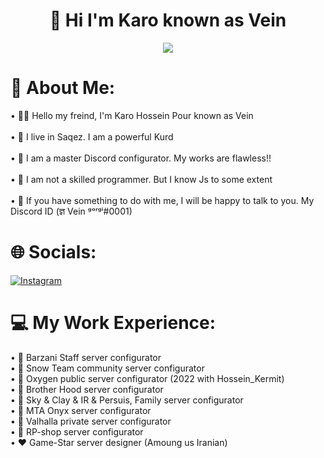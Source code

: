 <div align="center">
  
  # 👋 Hi I'm Karo known as Vein
![](https://github-readme-stats.vercel.app/api?username=Karo-GorGi&theme=vision-friendly-dark&hide_border=false&include_all_commits=true&count_private=true)<br/>

<div align="left">
  
# 🌟 About Me:
• 👋🏻 Hello my freind, I'm Karo Hossein Pour known as Vein<br><br>• 🚀 I live in Saqez. I am a powerful Kurd<br><br>• 🔧 I am a master Discord configurator. My works are flawless!!<br><br>• 🧠 I am not a skilled programmer. But I know Js to some extent<br><br>• 🥂 If you have something to do with me, I will be happy to talk to you. My Discord ID (ज्ञ Vein ᵍᵒʳᵍⁱ#0001)<br>

# 🌐 Socials:
[![Instagram](https://img.shields.io/badge/Instagram-%23E4405F.svg?logo=Instagram&logoColor=white)](https://instagram.com/Karo._HPtz)
  
# 💻 My Work Experience:
• 🤍 Barzani Staff server configurator<br>
• 💜 Snow Team community server configurator<br>
• 💛 Oxygen public server configurator (2022 with Hossein_Kermit)<br>
• 🖤 Brother Hood server configurator<br>
• 🧡 Sky & Clay & IR & Persuis, Family server configurator<br>
• 💙 MTA Onyx server configurator<br>
• 🤎 Valhalla private server configurator<br>
• 💚 RP-shop server configurator<br>
• ❤ Game-Star server designer (Amoung us Iranian)<br>
